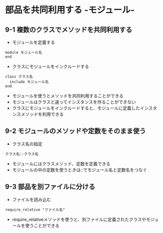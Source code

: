 # 部品を共同利用する -モジュール-
## 9-1 複数のクラスでメソッドを共同利用する
* モジュールを定義する
```
module モジュール名
end
```
* クラスにモジュールをインクルードする
```
class クラス名
  include モジュール名
end
```
* モジュールを使うとメソッドを共同利用することができる
* モジュールはクラスと違ってインスタンスを作ることができない
* クラスにモジュールをインクルードすると、モジュールに定義したインスタンスメソッドを利用できる

## 9-2 モジュールのメソッドや定数をそのまま使う
* クラス名の指定
```
クラス名::クラス名
```
* モジュールにはクラスメソッド、定数を定義できる
* モジュールの中の定数を使うときは::でモジュール名と定数名をつなぐ

## 9-3 部品を別ファイルに分ける
* ファイルを読み込む
```
require_relative "ファイル名"
```
* require_relativeメソッドを使うと、別ファイルに定義されたクラスやモジュールを使うことができる
